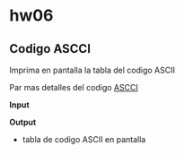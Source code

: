 # hw06
## Codigo ASCCI
Imprima en pantalla la tabla del codigo ASCII

Par mas detalles del codigo [ASCCI](http://en.wikipedia.org/wiki/ASCII)


**Input**

**Output**
+ tabla de codigo ASCII en pantalla
